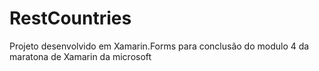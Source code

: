 # RestCountries
Projeto desenvolvido em Xamarin.Forms para conclusão do modulo 4 da maratona de Xamarin da microsoft
